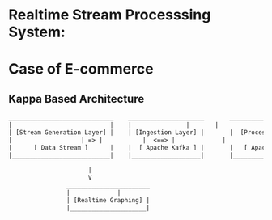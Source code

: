 # Realtime Stream Processsing System: 
# Case of E-commerce


## Kappa Based Architecture

```txt
_____________________________    _____________________	     _______________________
|                           |	 |	             |	     |		           |
| [Stream Generation Layer] |	 | [Ingestion Layer] |       |	[Processing Layer] |
|       		    | => | 		     |  <==> |			   |
|      [ Data Stream ]      |	 |  [ Apache Kafka ] |	     |	 [ Apache Spark ]  |
|___________________________|    |___________________|	     |_____________________|
					     
					  |
					  V
				_______________________
				| 		      |
				| [Realtime Graphing] |
				|_____________________|
					
					   
```




